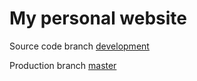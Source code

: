 # My personal website

Source code branch [development](http://github.com/felixfong227/felixfong227.github.io/tree/development)

Production branch [master](http://github.com/felixfong227/felixfong227.github.io/tree/master)
